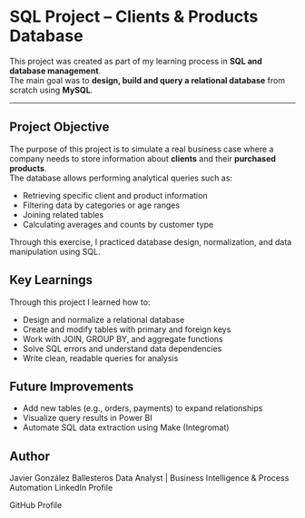 # SQL Project – Clients & Products Database

This project was created as part of my learning process in **SQL and database management**.  
The main goal was to **design, build and query a relational database** from scratch using **MySQL**.

---

## Project Objective

The purpose of this project is to simulate a real business case where a company needs to store information about **clients** and their **purchased products**.  
The database allows performing analytical queries such as:

- Retrieving specific client and product information  
- Filtering data by categories or age ranges  
- Joining related tables  
- Calculating averages and counts by customer type  

Through this exercise, I practiced database design, normalization, and data manipulation using SQL.

## Key Learnings

Through this project I learned how to:

- Design and normalize a relational database
- Create and modify tables with primary and foreign keys
- Work with JOIN, GROUP BY, and aggregate functions
- Solve SQL errors and understand data dependencies
- Write clean, readable queries for analysis

## Future Improvements

- Add new tables (e.g., orders, payments) to expand relationships
- Visualize query results in Power BI
- Automate SQL data extraction using Make (Integromat)

## Author

Javier González Ballesteros
Data Analyst | Business Intelligence & Process Automation
LinkedIn Profile

GitHub Profile
